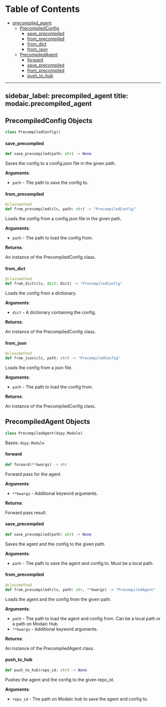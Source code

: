 # Table of Contents

* [precompiled\_agent](#modaic.precompiled_agent)
  * [PrecompiledConfig](#modaic.precompiled_agent.PrecompiledConfig)
    * [save\_precompiled](#modaic.precompiled_agent.PrecompiledConfig.save_precompiled)
    * [from\_precompiled](#modaic.precompiled_agent.PrecompiledConfig.from_precompiled)
    * [from\_dict](#modaic.precompiled_agent.PrecompiledConfig.from_dict)
    * [from\_json](#modaic.precompiled_agent.PrecompiledConfig.from_json)
  * [PrecompiledAgent](#modaic.precompiled_agent.PrecompiledAgent)
    * [forward](#modaic.precompiled_agent.PrecompiledAgent.forward)
    * [save\_precompiled](#modaic.precompiled_agent.PrecompiledAgent.save_precompiled)
    * [from\_precompiled](#modaic.precompiled_agent.PrecompiledAgent.from_precompiled)
    * [push\_to\_hub](#modaic.precompiled_agent.PrecompiledAgent.push_to_hub)

---
sidebar_label: precompiled_agent
title: modaic.precompiled_agent
---

## PrecompiledConfig Objects

```python
class PrecompiledConfig()
```

#### save\_precompiled

```python
def save_precompiled(path: str) -> None
```

Saves the config to a config.json file in the given path.

**Arguments**:

- `path` - The path to save the config to.

#### from\_precompiled

```python
@classmethod
def from_precompiled(cls, path: str) -> "PrecompiledConfig"
```

Loads the config from a config.json file in the given path.

**Arguments**:

- `path` - The path to load the config from.
  

**Returns**:

  An instance of the PrecompiledConfig class.

#### from\_dict

```python
@classmethod
def from_dict(cls, dict: Dict) -> "PrecompiledConfig"
```

Loads the config from a dictionary.

**Arguments**:

- `dict` - A dictionary containing the config.
  

**Returns**:

  An instance of the PrecompiledConfig class.

#### from\_json

```python
@classmethod
def from_json(cls, path: str) -> "PrecompiledConfig"
```

Loads the config from a json file.

**Arguments**:

- `path` - The path to load the config from.
  

**Returns**:

  An instance of the PrecompiledConfig class.

## PrecompiledAgent Objects

```python
class PrecompiledAgent(dspy.Module)
```

Bases: `dspy.Module`

#### forward

```python
def forward(**kwargs) -> str
```

Forward pass for the agent.

**Arguments**:

- `**kwargs` - Additional keyword arguments.
  

**Returns**:

  Forward pass result.

#### save\_precompiled

```python
def save_precompiled(path: str) -> None
```

Saves the agent and the config to the given path.

**Arguments**:

- `path` - The path to save the agent and config to. Must be a local path.

#### from\_precompiled

```python
@classmethod
def from_precompiled(cls, path: str, **kwargs) -> "PrecompiledAgent"
```

Loads the agent and the config from the given path.

**Arguments**:

- `path` - The path to load the agent and config from. Can be a local path or a path on Modaic Hub.
- `**kwargs` - Additional keyword arguments.
  

**Returns**:

  An instance of the PrecompiledAgent class.

#### push\_to\_hub

```python
def push_to_hub(repo_id: str) -> None
```

Pushes the agent and the config to the given repo_id.

**Arguments**:

- `repo_id` - The path on Modaic hub to save the agent and config to.

